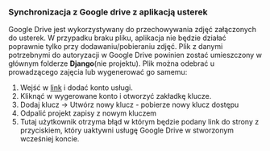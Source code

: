 ### Synchronizacja z Google drive z aplikacją usterek

Google Drive jest wykorzystywany do przechowywania zdjęć załączonych do usterek. W przypadku braku pliku, aplikacja nie będzie działać poprawnie tylko przy dodawaniu/pobieraniu zdjęć. Plik z danymi potrzebnymi do autoryzacji w Google Drive powinien zostać umieszczony w głównym folderze **Django**(nie projektu). Plik można odebrać u prowadzącego zajęcia lub wygenerować go samemu:

1. Wejść w [link](https://cloud.google.com/docs/authentication#service-accounts) i dodać konto usługi.
2. Kliknąć w wygerowane konto i otworzyć zakładkę klucze.
3. Dodaj klucz -> Utwórz nowy klucz - pobierze nowy klucz dostępu
4. Odpalić projekt zapisy z nowym kluczem
5. Tutaj użytkownik otrzyma błąd w którym będzie podany link do strony z przyciskiem, który uaktywni usługę Google Drive w stworzonym wcześniej koncie.
